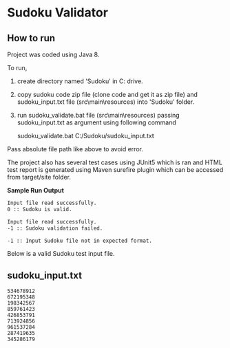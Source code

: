 # Sudoku Validator

## How to run

Project was coded using Java 8.

To run, 
1. create directory named 'Sudoku' in C: drive.
2. copy sudoku code zip file (clone code and get it as zip file) and sudoku_input.txt file (src\main\resources) into 'Sudoku' folder.
3. run sudoku_validate.bat file (src\main\resources) passing sudoku_input.txt as argument using following command 
 
    sudoku_validate.bat C:/Sudoku/sudoku_input.txt 

Pass absolute file path like above to avoid error.

The project also has several test cases using JUnit5 which is ran and HTML test report is generated using Maven surefire plugin which can be accessed from target/site folder.

__Sample Run Output__

```sh
Input file read successfully.
0 :: Sudoku is valid.

Input file read successfully.
-1 :: Sudoku validation failed.

-1 :: Input Sudoku file not in expected format.
```

Below is a valid Sudoku test input file.

## sudoku_input.txt

```pre
534678912
672195348
198342567
859761423
426853791
713924856
961537284
287419635
345286179
```
